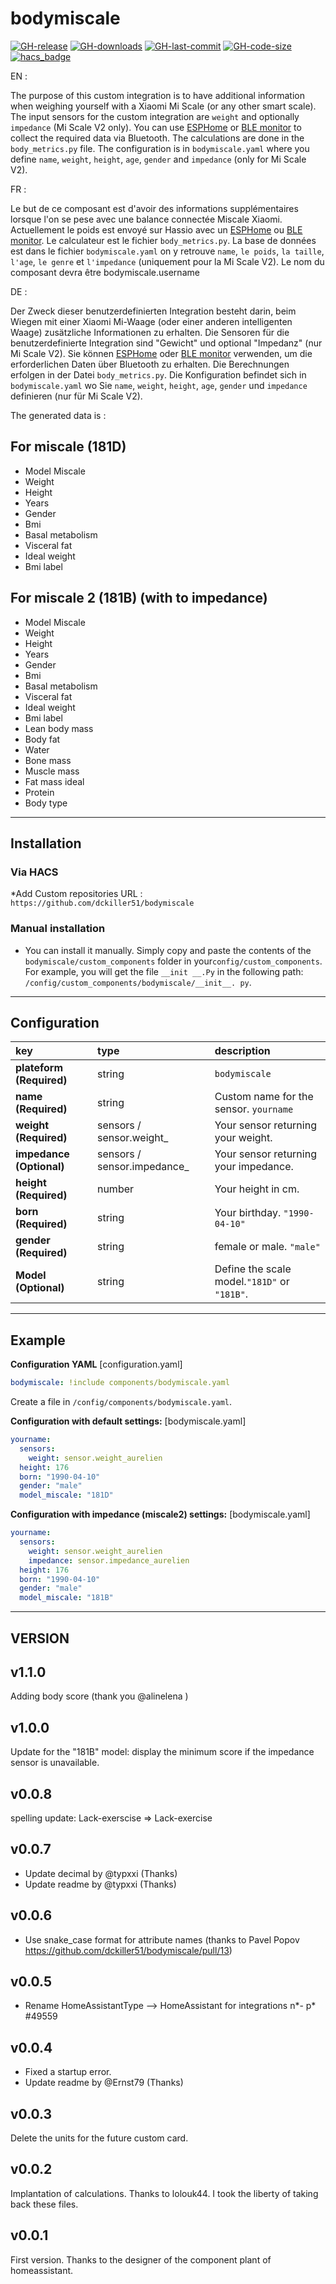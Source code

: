 # bodymiscale

[![GH-release](https://img.shields.io/github/v/release/dckiller51/bodymiscale.svg?style=flat-square)](https://github.com/dckiller51/bodymiscale/releases)
[![GH-downloads](https://img.shields.io/github/downloads/dckiller51/bodymiscale/total?style=flat-square)](https://github.com/dckiller51/bodymiscale/releases)
[![GH-last-commit](https://img.shields.io/github/last-commit/dckiller51/bodymiscale.svg?style=flat-square)](https://github.com/dckiller51/bodymiscale/commits/main)
[![GH-code-size](https://img.shields.io/github/languages/code-size/dckiller51/bodymiscale.svg?color=red&style=flat-square)](https://github.com/dckiller51/bodymiscale)
[![hacs_badge](https://img.shields.io/badge/HACS-Default-orange.svg?style=flat-square)](https://github.com/hacs)

EN :

The purpose of this custom integration is to have additional information when weighing yourself with a Xiaomi Mi Scale (or any other smart scale). The input sensors for the custom integration are `weight` and optionally `impedance` (Mi Scale V2 only). You can use [ESPHome](https://esphome.io/) or [BLE monitor](https://github.com/custom-components/ble_monitor) to collect the required data via Bluetooth. The calculations are done in the `body_metrics.py` file. The configuration is in `bodymiscale.yaml` where you define `name`, `weight`, `height`, `age`, `gender` and `impedance` (only for Mi Scale V2).

FR :

Le but de ce composant est d'avoir des informations supplémentaires lorsque l'on se pese avec une balance connectée Miscale Xiaomi. Actuellement le poids est envoyé sur Hassio avec un [ESPHome](https://esphome.io/) ou [BLE monitor](https://github.com/custom-components/ble_monitor). Le calculateur est le fichier `body_metrics.py`. La base de données est dans le fichier `bodymiscale.yaml` on y retrouve `name`, `le poids`, `la taille`, `l'age`, `le genre` et `l'impedance` (uniquement pour la Mi Scale V2). Le nom du composant devra être bodymiscale.username

DE :

Der Zweck dieser benutzerdefinierten Integration besteht darin, beim Wiegen mit einer Xiaomi Mi-Waage (oder einer anderen intelligenten Waage) zusätzliche Informationen zu erhalten. Die Sensoren für die benutzerdefinierte Integration sind "Gewicht" und optional "Impedanz" (nur Mi Scale V2). Sie können [ESPHome](https://esphome.io/) oder [BLE monitor](https://github.com/custom-components/ble_monitor) verwenden, um die erforderlichen Daten über Bluetooth zu erhalten. Die Berechnungen erfolgen in der Datei `body_metrics.py`. Die Konfiguration befindet sich in `bodymiscale.yaml` wo Sie `name`, `weight`, `height`, `age`, `gender` und `impedance` definieren (nur für Mi Scale V2).

The generated data is :

## For miscale (181D)

- Model Miscale
- Weight
- Height
- Years
- Gender
- Bmi
- Basal metabolism
- Visceral fat
- Ideal weight
- Bmi label

## For miscale 2 (181B) (with to impedance)

- Model Miscale
- Weight
- Height
- Years
- Gender
- Bmi
- Basal metabolism
- Visceral fat
- Ideal weight
- Bmi label
- Lean body mass
- Body fat
- Water
- Bone mass
- Muscle mass
- Fat mass ideal
- Protein
- Body type

*************

## Installation

### Via HACS

*Add Custom repositories URL : `https://github.com/dckiller51/bodymiscale`

### Manual installation

- You can install it manually. Simply copy and paste the contents of the
`bodymiscale/custom_components` folder in your`config/custom_components`.
For example, you will get the file `__init __.Py` in the following path:
`/config/custom_components/bodymiscale/__init__. py`.

*************

## Configuration

key | type | description
:--- | :--- | :---
**plateform (Required)** | string | `bodymiscale`
**name (Required)** | string | Custom name for the sensor. `yourname`
**weight (Required)** | sensors / sensor.weight_ | Your sensor returning your weight.
**impedance (Optional)** | sensors / sensor.impedance_ | Your sensor returning your impedance.
**height (Required)** | number | Your height in cm.
**born (Required)** | string | Your birthday. `"1990-04-10"`
**gender (Required)** | string | female or male. `"male"`
**Model (Optional)** | string | Define the scale model.`"181D"` or `"181B"`.

*************

## Example

**Configuration YAML** [configuration.yaml]

```yaml
bodymiscale: !include components/bodymiscale.yaml
```

Create a file in `/config/components/bodymiscale.yaml`.

**Configuration with default settings:** [bodymiscale.yaml]

```yaml
yourname:
  sensors:
    weight: sensor.weight_aurelien
  height: 176
  born: "1990-04-10"
  gender: "male"
  model_miscale: "181D"
```

**Configuration with impedance (miscale2) settings:** [bodymiscale.yaml]

```yaml
yourname:
  sensors:
    weight: sensor.weight_aurelien
    impedance: sensor.impedance_aurelien
  height: 176
  born: "1990-04-10"
  gender: "male"
  model_miscale: "181B"
```

*************

## VERSION

## v1.1.0

Adding body score (thank you @alinelena )

## v1.0.0

Update for the "181B" model: display the minimum score if the impedance sensor is unavailable.

## v0.0.8

spelling update: Lack-exerscise => Lack-exercise

## v0.0.7

- Update decimal by @typxxi (Thanks)
- Update readme by @typxxi (Thanks)

## v0.0.6

- Use snake_case format for attribute names (thanks to Pavel Popov <https://github.com/dckiller51/bodymiscale/pull/13>)

## v0.0.5

- Rename HomeAssistantType —> HomeAssistant for integrations n*- p* #49559

## v0.0.4

- Fixed a startup error.
- Update readme by @Ernst79 (Thanks)

## v0.0.3

Delete the units for the future custom card.

## v0.0.2

Implantation of calculations. Thanks to lolouk44. I took the liberty of taking back these files.

## v0.0.1

First version. Thanks to the designer of the component plant of homeassistant.
